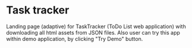 # Task tracker

Landing page (adaptive) for TaskTracker (ToDo List web application) with downloading all html assets from JSON files.
Also user can try this app within demo application, by clicking "Try Demo" button.
